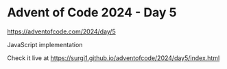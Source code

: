 # Advent of Code 2024 - Day 5

https://adventofcode.com/2024/day/5

JavaScript implementation

Check it live at https://surgi1.github.io/adventofcode/2024/day5/index.html